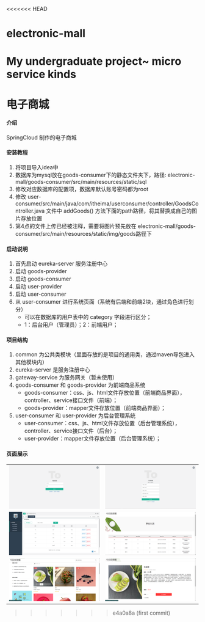 <<<<<<< HEAD
# electronic-mall
My undergraduate project~ micro service kinds
=======
# 电子商城

#### 介绍
SpringCloud 制作的电子商城

#### 安装教程

1.  将项目导入idea中
2.  数据库为mysql放在goods-consumer下的静态文件夹下，路径: electronic-mall/goods-consumer/src/main/resources/static/sql
3.  修改对应数据库的配置项，数据库默认账号密码都为root
4.  修改 user-consumer/src/main/java/com/itheima/userconsumer/controller/GoodsController.java 文件中 addGoods() 方法下面的path路径，将其替换成自己的图片存放位置
5.  第4点的文件上传已经被注释，需要将图片预先放在 electronic-mall/goods-consumer/src/main/resources/static/img/goods路径下

#### 启动说明

1.  首先启动 eureka-server 服务注册中心
2.  启动 goods-provider
3.  启动 goods-consumer
4.  启动 user-provider
5.  启动 user-consumer
6.  从 user-consumer 进行系统页面（系统有后端和前端2块，通过角色进行划分）
     - 可以在数据库的用户表中的 category 字段进行区分；
     - 1：后台用户（管理员）；2：前端用户；

#### 项目结构

1.  common 为公共类模块（里面存放的是项目的通用类，通过maven导包进入其他模块内）
2.  eureka-server 是服务注册中心
3.  gateway-service 为服务网关（暂未使用）
4.  goods-consumer 和 goods-provider 为前端商品系统
    - goods-consumer：css、js、html文件存放位置（前端商品界面），controller、service接口文件（前端）；
    - goods-provider：mapper文件存放位置（前端商品界面）；
5.  user-consumer 和 user-provider 为后台管理系统
    - user-consumer：css、js、html文件存放位置（后台管理系统），controller、service接口文件（后台）；
    - user-provider：mapper文件存放位置（后台管理系统）；

#### 页面展示

<table>
    <tr>
        <td><img src="user-consumer/src/main/resources/static/img/admin/%E7%99%BB%E5%BD%95.png"/></td>
        <td><img src="user-consumer/src/main/resources/static/img/admin/%E6%B3%A8%E5%86%8C%E9%A1%B5%E9%9D%A2.png"/></td>
    </tr>
    <tr>
        <td><img src="user-consumer/src/main/resources/static/img/admin/%E5%90%8E%E5%8F%B0%E7%B3%BB%E7%BB%9F.png"/></td>
        <td><img src="user-consumer/src/main/resources/static/img/admin/%E8%AE%A2%E5%8D%95%E9%A1%B5%E9%9D%A2.png"/></td>
    </tr>
    <tr>
        <td><img src="user-consumer/src/main/resources/static/img/admin/%E5%95%86%E5%9F%8E%E9%A1%B5%E9%9D%A2.png"/></td>
        <td><img src="user-consumer/src/main/resources/static/img/admin/%E5%95%86%E5%93%81%E8%AF%A6%E6%83%85%E9%A1%B5%E9%9D%A2.png"/></td>
    </tr>
</table>


>>>>>>> e4a0a8a (first commit)
